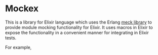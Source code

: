 # Mockex

This is a library for Elixir language which uses the Erlang
[meck library](https://github.com/eproxus/meck) to provide module
mocking functionality for Elixir. It uses macros in Elixir to expose
the functionality in a convenient manner for integrating in Elixir tests.

For example,

